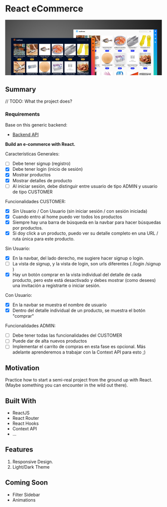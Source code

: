 # React eCommerce

![Project Snapshot](./src/assets/project_snapshot.jpg)

## Summary

// TODO:
What the project does?

### Requirements

Base on this generic backend:

- [Backend API](https://ecomerce-master.herokuapp.com/docs)

**Build an e-commerce with React.**

Características Generales:

- [ ] Debe tener signup (registro)
- [x] Debe tener login (inicio de sesión)
- [x] Mostrar productos
- [x] Mostrar detalles de producto
- [ ] Al iniciar sesión, debe distinguir entre usuario de tipo ADMIN y usuario de tipo CUSTOMER

Funcionalidades CUSTOMER:

- [x] Sin Usuario / Con Usuario (sin iniciar sesión / con sesión iniciada)
- [x] Cuando entro al home puedo ver todos los productos
- [x] Siempre hay una barra de búsqueda en la navbar para hacer búsquedas por productos.
- [x] Si doy click a un producto, puedo ver su detalle completo en una URL / ruta única para este producto.

Sin Usuario:

- [x] En la navbar, del lado derecho, me sugiere hacer signup o login.
- [ ] La vista de signup, y la vista de login, son urls diferentes ( /login /signup )
- [x] Hay un botón comprar en la vista individual del detalle de cada producto, pero este está desactivado y debes mostrar (como desees) una invitación a registrarte o iniciar sesión.

Con Usuario:

- [x] En la navbar se muestra el nombre de usuario
- [x] Dentro del detalle individual de un producto, se muestra el botón "comprar"

Funcionalidades ADMIN:

- [ ] Debe tener todas las funcionalidades del CUSTOMER
- [ ] Puede dar de alta nuevos productos
- [ ] Implementar el carrito de compras en esta fase es opcional. Más adelante aprenderemos a trabajar con la Context API para esto ;)

## Motivation

Practice how to start a semi-real project from the ground up with React. (Maybe something you can encounter in the wild out there).

## Built With

- ReactJS
- React Router
- React Hooks
- Context API
- ...

## Features

1. Responsive Design.
1. Light/Dark Theme

## Coming Soon

- Filter Sidebar
- Animations
